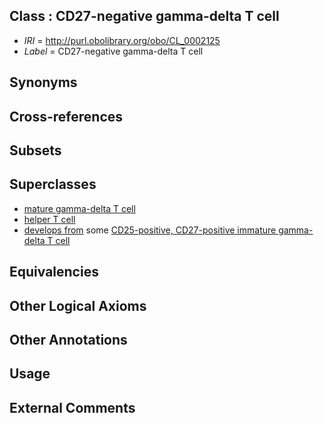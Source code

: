 
## Class : CD27-negative gamma-delta T cell

 * *IRI* = http://purl.obolibrary.org/obo/CL_0002125
 * *Label* = CD27-negative gamma-delta T cell

## Synonyms


## Cross-references


## Subsets


## Superclasses

 * [mature gamma-delta T cell](../../CL/00/CL_0000800.md)
 * [helper T cell](../../CL/12/CL_0000912.md)
 * [develops from](../../RO/02/RO_0002202.md) some [CD25-positive, CD27-positive immature gamma-delta T cell](../../CL/26/CL_0002126.md)

## Equivalencies


## Other Logical Axioms


## Other Annotations


## Usage


## External Comments

